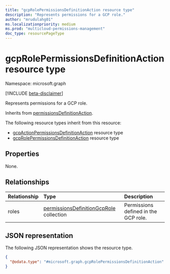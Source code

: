 ```yaml
---
title: "gcpRolePermissionsDefinitionAction resource type"
description: "Represents permissions for a GCP role."
author: "mrudulahg01"
ms.localizationpriority: medium
ms.prod: "multicloud-permissions-management"
doc_type: resourcePageType
---
```


# gcpRolePermissionsDefinitionAction resource type

Namespace: microsoft.graph

[!INCLUDE [beta-disclaimer](../../includes/beta-disclaimer.md)]

Represents permissions for a GCP role.

Inherits from [permissionsDefinitionAction](../resources/permissionsdefinitionaction.md).

The following resource types inherit from this resource:

- [gcpActionPermissionsDefinitionAction](../resources/gcpActionPermissionsDefinitionAction.md) resource type
- [gcpRolePermissionsDefinitionAction](../resources/gcpRolePermissionsDefinitionAction.md) resource type

## Properties
None.

## Relationships
|Relationship|Type|Description|
|:---|:---|:---|
|roles|[permissionsDefinitionGcpRole](../resources/permissionsdefinitiongcprole.md) collection|Permissions defined in the GCP role.|

## JSON representation
The following JSON representation shows the resource type.
<!-- {
  "blockType": "resource",
  "@odata.type": "microsoft.graph.gcpRolePermissionsDefinitionAction"
}
-->
``` json
{
  "@odata.type": "#microsoft.graph.gcpRolePermissionsDefinitionAction"
}
```


